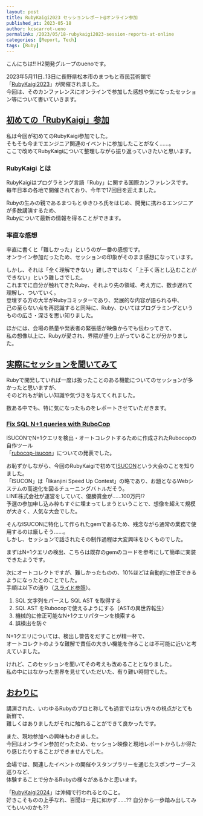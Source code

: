 ```yaml
---
layout: post
title: RubyKaigi2023 セッションレポート@オンライン参加
published_at: 2023-05-18
author: kcscarrot-ueno
permalink: /2023/05/18-rubykaigi2023-session-reports-at-online
categories: [Report, Tech]
tags: [Ruby]
---
```


こんにちは!! H2開発グループのuenoです。

2023年5月11日..13日に長野県松本市のまつもと市民芸術館で「[RubyKaigi2023](https://rubykaigi.org/2023/)」が開催されました。<br>
今回は、そのカンファレンスにオンラインで参加した感想や気になったセッション等について書いていきます。

## <u>初めての「RubyKaigi」参加</u>

私は今回が初めてのRubyKaigi参加でした。<br>
そもそも今までエンジニア関連のイベントに参加したことがなく……。<br>
ここで改めてRubyKaigiについて整理しながら振り返っていきたいと思います。

### RubyKaigi とは

RubyKaigiはプログラミング言語「Ruby」に関する国際カンファレンスです。<br>
毎年日本の各地で開催されており、今年で17回目を迎えました。

Rubyの生みの親であるまつもとゆきひろ氏をはじめ、開発に携わるエンジニアが多数講演するため、<br>
Rubyについて最新の情報を得ることができます。

### 率直な感想

率直に書くと「難しかった」というのが一番の感想です。<br>
オンライン参加だったため、セッションの印象がそのまま感想になっています。

しかし、それは「全く理解できない」難しさではなく「上手く落とし込むことができない」という難しさでした。<br>
これまでに自分が触れてきたRuby、それより先の領域、考え方に、数歩遅れて理解し、ついていく。<br>
登壇する方の大半がRubyコミッターであり、発展的な内容が語られる中、<br>
己の至らない点を再認識すると同時に、Ruby、ひいてはプログラミングというものの広さ・深さを思い知りました。

ほかには、会場の熱量や発表者の緊張感が映像からでも伝わってきて、<br>
私の想像以上に、Rubyが愛され、界隈が盛り上がっていることが分かりました。

## <u>実際にセッションを聞いてみて</u>

Rubyで開発していれば一度は扱ったことのある機能についてのセッションが多かったと思いますが、<br>
そのどれもが新しい知識や気づきを与えてくれました。

数ある中でも、特に気になったものをレポートさせていただきます。

### [Fix SQL N+1 queries with RuboCop](https://rubykaigi.org/2023/presentations/sue445.html)

ISUCONでN+1クエリを検出・オートコレクトするために作成されたRubocopの自作ツール<br>
「[rubocop-isucon](https://github.com/sue445/rubocop-isucon)」についての発表でした。

お恥ずかしながら、今回のRubyKaigiで初めて[ISUCON](https://isucon.net/)という大会のことを知りました。<br>
「ISUCON」は「Iikanjini Speed Up Contest」の略であり、お題となるWebシステムの高速化を図るチューニングバトルだそう。<br>
LINE株式会社が運営をしていて、優勝賞金が……100万円!?<br>
予選の参加申し込み枠もすぐに埋まってしまうということで、想像を超えて規模が大きく、人気な大会でした。

そんなISUCONに特化して作られたgemであるため、残念ながら通常の業務で使用するのは厳しそう……。<br>
しかし、セッションで話されたその制作過程は大変興味をひくものでした。

まずはN+1クエリの検出、こちらは既存のgemのコードを参考にして簡単に実装できたようです。

次にオートコレクトですが、難しかったものの、10%ほどは自動的に修正できるようになったとのことでした。<br>
手順は以下の通り（[スライド参照](https://speakerdeck.com/sue445/fix-sql-n-plus-one-queries-with-rubocop)）。

1. SQL 文字列をパースし SQL AST を取得する
2. SQL AST をRubocopで使えるようにする（ASTの異世界転生）
3. 機械的に修正可能なN+1クエリパターンを検索する
4. 誤検出を防ぐ

N+1クエリについては、検出し警告をだすことが精一杯で、<br>
オートコレクトのような難解で責任の大きい機能を作ることは不可能に近いと考えていました。

けれど、このセッションを聞いてその考えも改めることとなりました。<br>
私の中にはなかった世界を見せていただいた、有り難い時間でした。

## <u>おわりに</u>

講演された、いわゆるRubyのプロと称しても過言ではない方々の視点がとても新鮮で、<br>
難しくはありましたがそれに触れることができて良かったです。

また、現地参加への興味もわきました。<br>
今回はオンライン参加だったため、セッション映像と現地レポートからしか得たり感じたりすることができませんでした。

会場では、関連したイベントの開催やスタンプラリーを通じたスポンサーブース巡りなど、<br>
体験することで分かるRubyの様々があるかと思います。

「[RubyKaigi2024](https://rubykaigi.org/2024/)」は沖縄で行われるとのこと。<br>
好きこそものの上手なれ、百聞は一見に如かず……?? 自分から一歩踏み出してみてもいいのかも??
